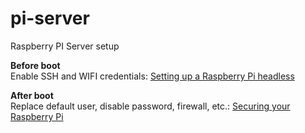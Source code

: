 # pi-server
Raspberry PI Server setup

**Before boot**  
Enable SSH and WIFI credentials: [Setting up a Raspberry Pi headless](https://www.raspberrypi.org/documentation/configuration/wireless/headless.md)

**After boot**  
Replace default user, disable password, firewall, etc.: [Securing your Raspberry Pi](https://www.raspberrypi.org/documentation/configuration/security.md)
